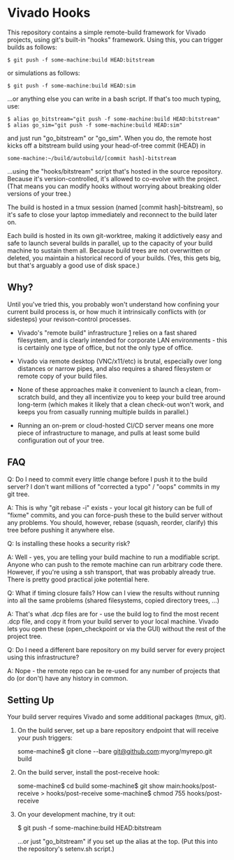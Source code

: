Vivado Hooks
============

This repository contains a simple remote-build framework for Vivado projects, using
git's built-in "hooks" framework. Using this, you can trigger builds as
follows:

	$ git push -f some-machine:build HEAD:bitstream

or simulations as follows:

	$ git push -f some-machine:build HEAD:sim

...or anything else you can write in a bash script. If that's too much typing,
use:

	$ alias go_bitstream="git push -f some-machine:build HEAD:bitstream"
	$ alias go_sim="git push -f some-machine:build HEAD:sim"

and just run "go_bitstream" or "go_sim". When you do, the remote host kicks off
a bitstream build using your head-of-tree commit (HEAD) in

	some-machine:~/build/autobuild/[commit hash]-bitstream

...using the "hooks/bitstream" script that's hosted in the source repository.
Because it's version-controlled, it's allowed to co-evolve with the project.
(That means you can modify hooks without worrying about breaking older versions
of your tree.)

The build is hosted in a tmux session (named [commit hash]-bitstream), so it's
safe to close your laptop immediately and reconnect to the build later on.

Each build is hosted in its own git-worktree, making it addictively easy and
safe to launch several builds in parallel, up to the capacity of your build
machine to sustain them all. Because build trees are not overwritten or
deleted, you maintain a historical record of your builds. (Yes, this gets big,
but that's arguably a good use of disk space.)

Why?
----

Until you've tried this, you probably won't understand how confining your
current build process is, or how much it intrinsically conflicts with (or
sidesteps) your revison-control processes.

* Vivado's "remote build" infrastructure [1] relies on a fast shared
  filesystem, and is clearly intended for corporate LAN environments - this is
  certainly one type of office, but not the only type of office.

* Vivado via remote desktop (VNC/x11/etc) is brutal, especially over long
  distances or narrow pipes, and also requires a shared filesystem or remote
  copy of your build files.

* None of these approaches make it convenient to launch a clean, from-scratch
  build, and they all incentivize you to keep your build tree around long-term
  (which makes it likely that a clean check-out won't work, and keeps you from
  casually running multiple builds in parallel.)

* Running an on-prem or cloud-hosted CI/CD server means one more piece of
  infrastructure to manage, and pulls at least some build configuration out of
  your tree.

FAQ
---

Q: Do I need to commit every little change before I push it to the build server?
   I don't want millions of "corrected a typo" / "oops" commits in my git tree.

A: This is why "git rebase -i" exists - your local git history can be full of
   "fixme" commits, and you can force-push these to the build server without
   any problems. You should, however, rebase (squash, reorder, clarify) this
   tree before pushing it anywhere else.

Q: Is installing these hooks a security risk?

A: Well - yes, you are telling your build machine to run a modifiable script.
   Anyone who can push to the remote machine can run arbitrary code there.
   However, if you're using a ssh transport, that was probably already true.
   There is pretty good practical joke potential here.

Q: What if timing closure fails? How can I view the results without running
   into all the same problems (shared filesystems, copied directory trees, ...)

A: That's what .dcp files are for - use the build log to find the most recent
   .dcp file, and copy it from your build server to your local machine. Vivado
   lets you open these (open_checkpoint or via the GUI) without the rest of the
   project tree.

Q: Do I need a different bare repository on my build server for every project
   using this infrastructure?

A: Nope - the remote repo can be re-used for any number of projects that do (or
   don't) have any history in common.

Setting Up
----------

Your build server requires Vivado and some additional packages (tmux, git).

1. On the build server, set up a bare repository endpoint that will receive
   your push triggers:

   some-machine$ git clone --bare git@github.com:myorg/myrepo.git build

2. On the build server, install the post-receive hook:

   some-machine$ cd build
   some-machine$ git show main:hooks/post-receive > hooks/post-receive
   some-machine$ chmod 755 hooks/post-receive

3. On your development machine, try it out:

   $ git push -f some-machine:build HEAD:bitstream

   ...or just "go_bitstream" if you set up the alias at the top. (Put this into
   the repository's setenv.sh script.)

[1]: https://docs.amd.com/r/en-US/ug904-vivado-implementation/Using-Remote-Hosts-and-Compute-Clusters
